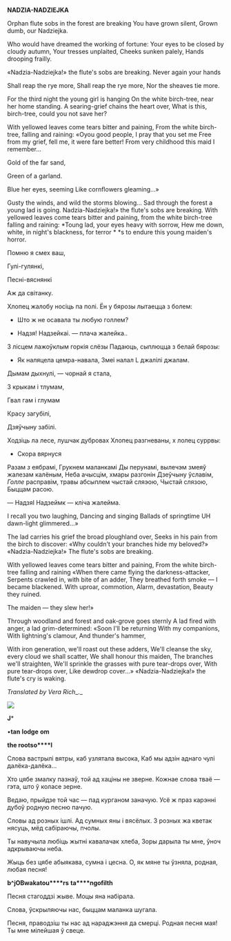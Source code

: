  
**NADZIA-NADZIEJKA**

Orphan flute sobs in the forest are breaking You  have grown silent, Grown dumb, our Nadziejka.

Who would have dreamed the working of fortune: Your eyes to be closed by cloudy autumn, Your tresses unplaited, Cheeks sunken palely, Hands drooping frailly.

«Nadzia-Nadziejka!» the flute's sobs are breaking. Never again your hands

Shall reap the rye more, Shall reap the rye more, Nor  the sheaves tie more.

For  the third night the young girl is hanging On the white birch-tree, near her home standing. A searing-grief chains the heart over, What is this, birch-tree, could you not save her?

With yellowed leaves come tears bitter and paining, From the white birch-tree, falling and raining: «Oyou good people, I pray that you set me Free from my grief, fell me, it were fare better! From very childhood this maid I remember...

Gold of  the far sand,

Green of  a garland.

Blue her eyes, seeming Like cornflowers gleaming...»

Gusty the winds, and wild the storms blowing... Sad through the forest a young lad is going. Nadzia-Nadziejka!» the flute's sobs are breaking. With yellowed leaves come tears bitter and paining, from the white birch-tree falling and raining: *Toung lad, your eyes heavy with sorrow, Hew me down, white, in night's blackness, for terror *  *s to endure this young maiden's horror.

Помню я смех ваш,

Гулі-гулянкі,

Песні-вяснянкі

Аж да світанку.

Хлопец жалобу носіць па полі. Ён у бярозы лытаецца з болем:

* Што ж не осавала ты любую голлем?
    
* Надзя! Надзейкаі. — плача жалейка..
    

3 лісцем лажоўклым горкія слёзы Падаюць, сыплюцца з белай бярозы:

* Як наляцела цемра-навала, Змеі налал L  джалілі джалам.
    

Дымам дыхнулі,  — чорнай я стала,

3 крыкам і тлумам,

Гвал  гам і глумам

Красу загубілі,

Дзяўчыну забілі.

Ходзіць ла лесе, лушчак дубровах Хлопец разгневаны, х лолец суррвы:

* Скора вярнуся
    

Разам _з_  еябрамі, Грукнем маланкамі Ды перунамі, вылечэм змеяў жалезам калёным, Неба ачысцім, хмары разгонін Дзеўчыну ўславім, _Голле_ расправім, травы абсыплем чыстай сляэою, Чыстай слязою, Быццам расою.

— НадзяІ Надзеймк —  кліча жалейма.

I recall  you  two laughing, Dancing and singing Ballads of springtime UH dawn-light glimmered...»

The lad carries his grief the broad ploughland over, Seeks in his pain from the birch to discover: «Why couldn't your branches hide my beloved?» «Nadzia-Nadziejka!» The flute's sobs are breaking.

With yellowed leaves come tears bitter and paining, From  the white birch-tree falling and raining «When there came flying the darkness-attacker, Serpents crawled in, with bite of an adder, They breathed forth smoke — I became blackened. With uproar, commotion, Alarm, devastation, Beauty they ruined.

The maiden — they slew her!»

Through woodland and forest and oak-grove goes sternly A  lad fired with anger, a lad grim-determined: «Soon I'll be returning With my companions, With lightning's clamour, And thunder's hammer,

With iron generation, we'll roast out these adders, We'll cleanse the sky, every cloud we shall scatter, We shall honour this maiden, The branches we'll straighten, We'll sprinkle the grasses with pure tear-drops over, With pure tear-drops over, Like dewdrop cover...» «Nadzia-Nadziejka!» the flute's cry is waking.

_Translated by Vera Rich__._

![](2022-%D0%9C%D1%96%D0%BD%D1%81%D0%BA-%D0%BB%D1%83%D1%87%D0%BD%D0%B0%D1%81%D1%86%D1%8C-%D0%BC%D1%96%D0%BA%D0%BE%D0%BB%D0%B0-%D0%BC%D1%8F%D1%82%D0%BB%D1%96%D1%86%D0%BA%D1%96_html_2f09c602d2476e60.jpg)  

**J***

  

•**tan** **lodge** **om**

  

**the rootso****l**

  

Слова вастрылі вятры, каб узлятала высока, Каб мы адзін аднаго чулі далёка-далёка...

  

Хто цябе змалку пазнаў, той ад хаціны не зверне. Кожнае слова тваё — гэта, што ў коласе зерне.

  

Ведаю, прыйдзе той час — пад курганом заначую. Усё ж праз карэнні дубоў родную песню пачую.

  

Словы ад розных ішлі. Ад сумных яны і вясёлых. 3 розных жа кветак нясуць, мёд сабіраючы, пчолы.

  

Ты навучыла любіць жытні кавалачак хлеба, Зоры дарыла ты мне, ўноч адкрываючы неба.

  

Жыць без цябе абыякава, сумна і цесна. О, як мяне ты ўзняла, родная, любая песня!

  

**b^jOBw****a****ka****to****u****rs** **ta****ngofilth**

  

Песня стагоддзі жыве. Моцы яна набірала.

Слова, ўскрыляючы нас, быццам маланка шугала.

  

Песня, праводзіш ты нас ад нараджэння да смерці. Родная песня мая! Ты мне мілейшая ў свеце.

  
